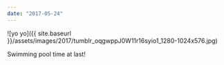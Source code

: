 ```yaml
---
date: "2017-05-24"
---
```


![yo yo]({{ site.baseurl }}/assets/images/2017/tumblr_oqgwppJ0W11r16syio1_1280-1024x576.jpg)

Swimming pool time at last!
